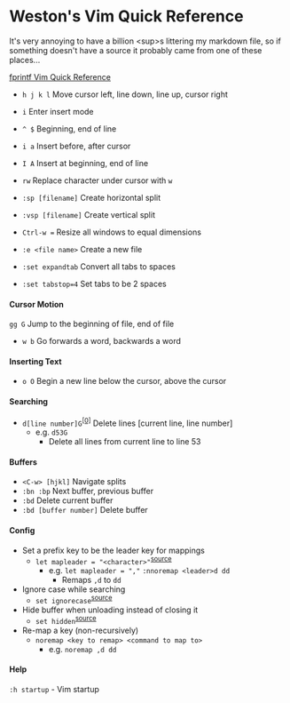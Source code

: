 # Weston's Vim Quick Reference
It's very annoying to have a billion \<sup>s littering my markdown file, so if something doesn't have a source it probably came from one of these places...

[fprintf Vim Quick Reference](https://www.fprintf.net/vimCheatSheet.html)
+ `h j k l` Move cursor left, line down, line up, cursor right
+ `i` Enter insert mode
+ `^ $` Beginning, end of line
+ `i a` Insert before, after cursor
+ `I A` Insert at beginning, end of line
+ `rw` Replace character under cursor with `w`
+ `:sp [filename]` Create horizontal split
+ `:vsp [filename]` Create vertical split
+ `Ctrl-w =` Resize all windows to equal dimensions

+ `:e <file name>` Create a new file
+ `:set expandtab` Convert all tabs to spaces
+ `:set tabstop=4` Set tabs to be 2 spaces

#### Cursor Motion
`gg G` Jump to the beginning of file, end of file
+ `w b` Go forwards a word, backwards a word
#### Inserting Text
+ `o O` Begin a new line below the cursor, above the cursor

#### Searching
+ `d[line number]G`<sup>[[0]](http://stackoverflow.com/questions/6384561/delete-to-line-number-in-vi)</sup> Delete lines [current line, line number]
  + e.g. `d53G`
    + Delete all lines from current line to line 53

#### Buffers
+ `<C-w> [hjkl]` Navigate splits
+ `:bn :bp` Next buffer, previous buffer
+ `:bd` Delete current buffer
+ `:bd [buffer number]` Delete buffer <buffer number>

#### Config
+ Set a prefix key to be the leader key for mappings
  + `let mapleader = "<character>"`<sup>[source](http://learnvimscriptthehardway.stevelosh.com/chapters/06.html)</sup>
    + e.g. `let mapleader = ","`
            `:nnoremap <leader>d dd`
      + Remaps `,d` to `dd`
+ Ignore case while searching
  + `set ignorecase`<sup>[source](http://vim.wikia.com/wiki/Searching)</sup>
+ Hide buffer when unloading instead of closing it
  + `set hidden`<sup>[source](http://usevim.com/2012/10/19/vim101-set-hidden/)</sup>
+ Re-map a key (non-recursively)
  + `noremap <key to remap> <command to map to>`
    + e.g. `noremap ,d dd`


#### Help
`:h startup` - Vim startup
